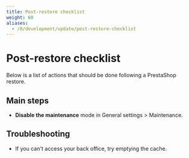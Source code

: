 ```yaml
---
title: Post-restore checklist
weight: 60
aliases:
  - /8/development/update/post-restore-checklist
---
```


# Post-restore checklist

Below is a list of actions that should be done following a PrestaShop restore.

## Main steps

- **Disable the maintenance** mode in General settings > Maintenance.

## Troubleshooting

- If you can't access your back office, try emptying the cache.
